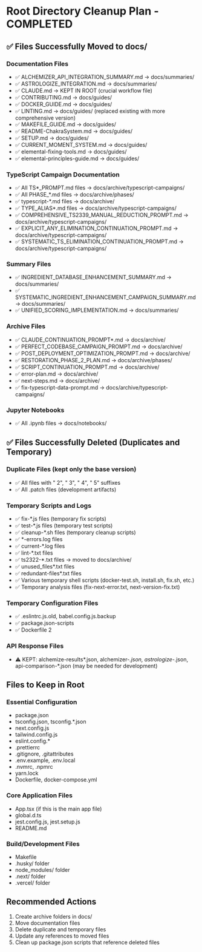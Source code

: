# Root Directory Cleanup Plan - COMPLETED

## ✅ Files Successfully Moved to docs/

### Documentation Files
- ✅ ALCHEMIZER_API_INTEGRATION_SUMMARY.md → docs/summaries/
- ✅ ASTROLOGIZE_INTEGRATION.md → docs/summaries/
- ✅ CLAUDE.md → KEPT IN ROOT (crucial workflow file)
- ✅ CONTRIBUTING.md → docs/guides/
- ✅ DOCKER_GUIDE.md → docs/guides/
- ✅ LINTING.md → docs/guides/ (replaced existing with more comprehensive version)
- ✅ MAKEFILE_GUIDE.md → docs/guides/
- ✅ README-ChakraSystem.md → docs/guides/
- ✅ SETUP.md → docs/guides/
- ✅ CURRENT_MOMENT_SYSTEM.md → docs/guides/
- ✅ elemental-fixing-tools.md → docs/guides/
- ✅ elemental-principles-guide.md → docs/guides/

### TypeScript Campaign Documentation
- ✅ All TS*_PROMPT.md files → docs/archive/typescript-campaigns/
- ✅ All PHASE_*.md files → docs/archive/phases/
- ✅ typescript-*.md files → docs/archive/
- ✅ TYPE_ALIAS*.md files → docs/archive/typescript-campaigns/
- ✅ COMPREHENSIVE_TS2339_MANUAL_REDUCTION_PROMPT.md → docs/archive/typescript-campaigns/
- ✅ EXPLICIT_ANY_ELIMINATION_CONTINUATION_PROMPT.md → docs/archive/typescript-campaigns/
- ✅ SYSTEMATIC_TS_ELIMINATION_CONTINUATION_PROMPT.md → docs/archive/typescript-campaigns/

### Summary Files
- ✅ INGREDIENT_DATABASE_ENHANCEMENT_SUMMARY.md → docs/summaries/
- ✅ SYSTEMATIC_INGREDIENT_ENHANCEMENT_CAMPAIGN_SUMMARY.md → docs/summaries/
- ✅ UNIFIED_SCORING_IMPLEMENTATION.md → docs/summaries/

### Archive Files
- ✅ CLAUDE_CONTINUATION_PROMPT*.md → docs/archive/
- ✅ PERFECT_CODEBASE_CAMPAIGN_PROMPT.md → docs/archive/
- ✅ POST_DEPLOYMENT_OPTIMIZATION_PROMPT.md → docs/archive/
- ✅ RESTORATION_PHASE_2_PLAN.md → docs/archive/phases/
- ✅ SCRIPT_CONTINUATION_PROMPT.md → docs/archive/
- ✅ error-plan.md → docs/archive/
- ✅ next-steps.md → docs/archive/
- ✅ fix-typescript-data-prompt.md → docs/archive/typescript-campaigns/

### Jupyter Notebooks
- ✅ All .ipynb files → docs/notebooks/

## ✅ Files Successfully Deleted (Duplicates and Temporary)

### Duplicate Files (kept only the base version)
- ✅ All files with " 2", " 3", " 4", " 5" suffixes
- ✅ All .patch files (development artifacts)

### Temporary Scripts and Logs
- ✅ fix-*.js files (temporary fix scripts)
- ✅ test-*.js files (temporary test scripts)
- ✅ cleanup-*.sh files (temporary cleanup scripts)
- ✅ *-errors.log files
- ✅ current-*.log files
- ✅ lint-*.txt files
- ✅ ts2322-*.txt files → moved to docs/archive/
- ✅ unused_files*.txt files
- ✅ redundant-files*.txt files
- ✅ Various temporary shell scripts (docker-test.sh, install.sh, fix.sh, etc.)
- ✅ Temporary analysis files (fix-next-error.txt, next-version-fix.txt)

### Temporary Configuration Files
- ✅ .eslintrc.js.old, babel.config.js.backup
- ✅ package.json-scripts
- ✅ Dockerfile 2

### API Response Files
- ⚠️ KEPT: alchemize-results*.json, alchemizer-*.json, astrologize-*.json, api-comparison-*.json (may be needed for development)

## Files to Keep in Root

### Essential Configuration
- package.json
- tsconfig.json, tsconfig.*.json
- next.config.js
- tailwind.config.js
- eslint.config.*
- .prettierrc
- .gitignore, .gitattributes
- .env.example, .env.local
- .nvmrc, .npmrc
- yarn.lock
- Dockerfile, docker-compose.yml

### Core Application Files
- App.tsx (if this is the main app file)
- global.d.ts
- jest.config.js, jest.setup.js
- README.md

### Build/Development Files
- Makefile
- .husky/ folder
- node_modules/ folder
- .next/ folder
- .vercel/ folder

## Recommended Actions

1. Create archive folders in docs/
2. Move documentation files
3. Delete duplicate and temporary files
4. Update any references to moved files
5. Clean up package.json scripts that reference deleted files